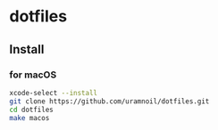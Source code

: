 # dotfiles

## Install

### for macOS

```sh
xcode-select --install
git clone https://github.com/uramnoil/dotfiles.git
cd dotfiles
make macos
```